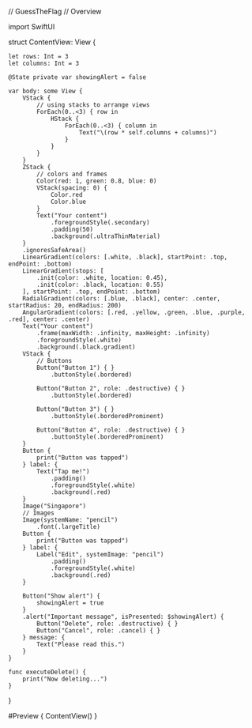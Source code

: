// GuessTheFlag
// Overview


import SwiftUI

struct ContentView: View {
    
    let rows: Int = 3
    let columns: Int = 3
    
    @State private var showingAlert = false
    
    var body: some View {
        VStack {
            // using stacks to arrange views
            ForEach(0..<3) { row in
                HStack {
                    ForEach(0..<3) { column in
                        Text("\(row * self.columns + columns)")
                    }
                }
            }
        }
        ZStack {
            // colors and frames
            Color(red: 1, green: 0.8, blue: 0)
            VStack(spacing: 0) {
                Color.red
                Color.blue
            }
            Text("Your content")
                .foregroundStyle(.secondary)
                .padding(50)
                .background(.ultraThinMaterial)
        }
        .ignoresSafeArea()
        LinearGradient(colors: [.white, .black], startPoint: .top, endPoint: .bottom)
        LinearGradient(stops: [
            .init(color: .white, location: 0.45),
            .init(color: .black, location: 0.55)
        ], startPoint: .top, endPoint: .bottom)
        RadialGradient(colors: [.blue, .black], center: .center, startRadius: 20, endRadius: 200)
        AngularGradient(colors: [.red, .yellow, .green, .blue, .purple, .red], center: .center)
        Text("Your content")
            .frame(maxWidth: .infinity, maxHeight: .infinity)
            .foregroundStyle(.white)
            .background(.black.gradient)
        VStack {
            // Buttons
            Button("Button 1") { }
                .buttonStyle(.bordered)
            
            Button("Button 2", role: .destructive) { }
                .buttonStyle(.bordered)
            
            Button("Button 3") { }
                .buttonStyle(.borderedProminent)
            
            Button("Button 4", role: .destructive) { }
                .buttonStyle(.borderedProminent)
        }
        Button {
            print("Button was tapped")
        } label: {
            Text("Tap me!")
                .padding()
                .foregroundStyle(.white)
                .background(.red)
        }
        Image("Singapore")
        // Images
        Image(systemName: "pencil")
            .font(.largeTitle)
        Button {
            print("Button was tapped")
        } label: {
            Label("Edit", systemImage: "pencil")
                .padding()
                .foregroundStyle(.white)
                .background(.red)
        }
        
        Button("Show alert") {
            showingAlert = true
        }
        .alert("Important message", isPresented: $showingAlert) {
            Button("Delete", role: .destructive) { }
            Button("Cancel", role: .cancel) { }
        } message: {
            Text("Please read this.")
        }
    }
    
    func executeDelete() {
        print("Now deleting...")
    }

}
        

#Preview {
    ContentView()
}
